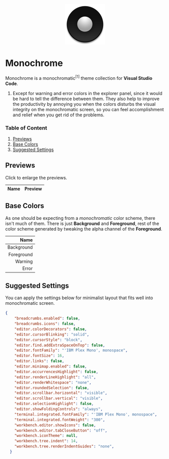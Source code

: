 <p align="center">
  <img src="./logo.png" width="128"/>
</p>


# Monochrome

Monochrome is a monochromatic<sup>[1]</sup> theme collection for __Visual Studio Code__.

1. Except for warning and error colors in the explorer panel, since it would be hard to tell the difference between them. They also help to improve the productivity by annoying you when the colors disturbs the visual integrity on the monochromatic screen, so you can feel accomplishment and relief when you get rid of the problems.


### Table of Content

1. [Previews](#previews)
2. [Base Colors](#base-colors)
3. [Suggested Settings](#suggested-settings)


## Previews

Click to enlarge the previews.

| Name | Preview |
|-----:|---------|


## Base Colors

As one should be expecting from a _monochromatic_ color scheme, there isn't much of them. There is just __Background__ and __Foreground__, rest of the color scheme generated by tweaking the alpha channel of the __Foreground__.

| Name       |
|-----------:|
| Background |
| Foreground |
| Warning    |
| Error      |


## Suggested Settings

You can apply the settings below for minimalist layout that fits well into monochromatic screen.

```json
{
    "breadcrumbs.enabled": false,
    "breadcrumbs.icons": false,
    "editor.colorDecorators": false,
    "editor.cursorBlinking": "solid",
    "editor.cursorStyle": "block",
    "editor.find.addExtraSpaceOnTop": false,
    "editor.fontFamily": "'IBM Plex Mono', monospace",
    "editor.fontSize": 16,
    "editor.links": false,
    "editor.minimap.enabled": false,
    "editor.occurrencesHighlight": false,
    "editor.renderLineHighlight": "all",
    "editor.renderWhitespace": "none",
    "editor.roundedSelection": false,
    "editor.scrollbar.horizontal": "visible",
    "editor.scrollbar.vertical": "visible",
    "editor.selectionHighlight": false,
    "editor.showFoldingControls": "always",
    "terminal.integrated.fontFamily": "'IBM Plex Mono', monospace",
    "terminal.integrated.fontWeight": "300",
    "workbench.editor.showIcons": false,
    "workbench.editor.tabCloseButton": "off",
    "workbench.iconTheme": null,
    "workbench.tree.indent": 14,
    "workbench.tree.renderIndentGuides": "none",
  }
```
